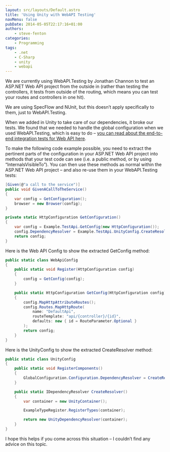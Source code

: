 ```yaml
---
layout: src/layouts/Default.astro
title: 'Using Unity with WebAPI Testing'
navMenu: false
pubDate: 2014-05-05T22:17:16+01:00
authors:
    - steve-fenton
categories:
    - Programming
tags:
    - .net
    - C-Sharp
    - unity
    - webapi
---
```


We are currently using WebAPI.Testing by Jonathan Channon to test an ASP.NET Web API project from the outside in (rather than testing the controllers, it tests from outside of the routing, which means you can test your routes and controllers in one hit).

We are using SpecFlow and NUnit, but this doesn’t apply specifically to them, just to WebAPI.Testing.

When we added in Unity to take care of our dependencies, it broke our tests. We found that we needed to handle the global configuration when we used WebAPI.Testing, which is easy to do – [you can read about the end-to-end integration tests for Web API here](http://martinmilsom.com/2014/04/29/end-to-end-integration-tests-for-web-api/).

To make the following code example possible, you need to extract the pertinent parts of the configuration in your ASP.NET Web API project into methods that your test code can see (i.e. a public method, or by using “InternalsVisibleTo”). You can then use these methods as normal within the ASP.NET Web API project – and also re-use them in your WebAPI.Testing tests:

```csharp
[Given(@"a call to the service")]
public void GivenACallToTheService()
{
    var config = GetConfiguration();
    browser = new Browser(config);
}

private static HttpConfiguration GetConfiguration()
{
    var config = Example.TestApi.GetConfig(new HttpConfiguration());
    config.DependencyResolver = Example.TestApi.UnityConfig.CreateResolver();
    return config;
}
```

Here is the Web API Config to show the extracted GetConfig method:

```csharp
public static class WebApiConfig
{
    public static void Register(HttpConfiguration config)
    {
        config = GetConfig(config);
    }

    public static HttpConfiguration GetConfig(HttpConfiguration config)
    {
        config.MapHttpAttributeRoutes();
        config.Routes.MapHttpRoute(
            name: "DefaultApi",
            routeTemplate: "api/{controller}/{id}",
            defaults: new { id = RouteParameter.Optional }
        );
        return config;
    }
}
```

Here is the UnityConfig to show the extracted CreateResolver method:

```csharp
public static class UnityConfig
{
    public static void RegisterComponents()
    {
        GlobalConfiguration.Configuration.DependencyResolver = CreateResolver();
    }

    public static IDependencyResolver CreateResolver()
    {
        var container = new UnityContainer();

        ExampleTypeRegister.RegisterTypes(container);

        return new UnityDependencyResolver(container);
    }
}
```

I hope this helps if you come across this situation – I couldn’t find any advice on this topic.